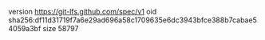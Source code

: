 version https://git-lfs.github.com/spec/v1
oid sha256:df11d31719f7a6e29ad696a58c1709635e6dc3943bfce388b7cabae54059a3bf
size 58797
